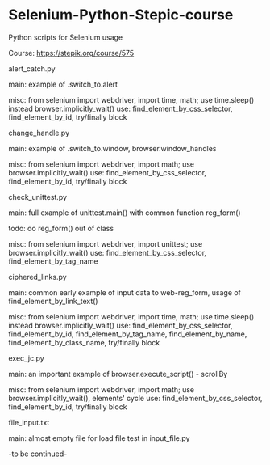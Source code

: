# Selenium-Python-Stepic-course
Python scripts for Selenium usage

Course: https://stepik.org/course/575


alert_catch.py

main: example of .switch_to.alert

misc: from selenium import webdriver, import time, math; use time.sleep() instead browser.implicitly_wait()
      use: find_element_by_css_selector, find_element_by_id, try/finally block


change_handle.py

main: example of .switch_to.window, browser.window_handles

misc: from selenium import webdriver, import math; use browser.implicitly_wait()
      use: find_element_by_css_selector, find_element_by_id, try/finally block

check_unittest.py

main: full example of unittest.main() with common function reg_form()

todo: do reg_form() out of class

misc: from selenium import webdriver, import unittest; use browser.implicitly_wait()
      use: find_element_by_css_selector, find_element_by_tag_name


ciphered_links.py

main: common early example of input data to web-reg_form, usage of find_element_by_link_text()

misc: from selenium import webdriver, import time, math; use time.sleep() instead browser.implicitly_wait()
      use: find_element_by_css_selector, find_element_by_id, find_element_by_tag_name,
      find_element_by_name, find_element_by_class_name, try/finally block


exec_jc.py

main: an important example of browser.execute_script() - scrollBy

misc: from selenium import webdriver, import math; use browser.implicitly_wait(), elements' cycle
      use: find_element_by_css_selector, find_element_by_id, try/finally block


file_input.txt

main: almost empty file for load file test in input_file.py


-to be continued-
